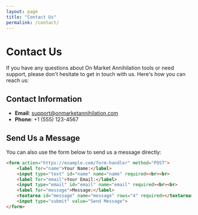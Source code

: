 ```yaml
---
layout: page
title: "Contact Us"
permalink: /contact/
---
```


# Contact Us

If you have any questions about On Market Annihilation tools or need support, please don't hesitate to get in touch with us. Here's how you can reach us:

## Contact Information

- **Email**: [support@onmarketannihilation.com](mailto:support@onmarketannihilation.com)
- **Phone**: +1 (555) 123-4567

## Send Us a Message

You can also use the form below to send us a message directly:

```html
<form action="https://example.com/form-handler" method="POST">
    <label for="name">Your Name:</label>
    <input type="text" id="name" name="name" required><br><br>
    <label for="email">Your Email:</label>
    <input type="email" id="email" name="email" required><br><br>
    <label for="message">Message:</label>
    <textarea id="message" name="message" rows="4" required></textarea><br><br>
    <input type="submit" value="Send Message">
</form>
